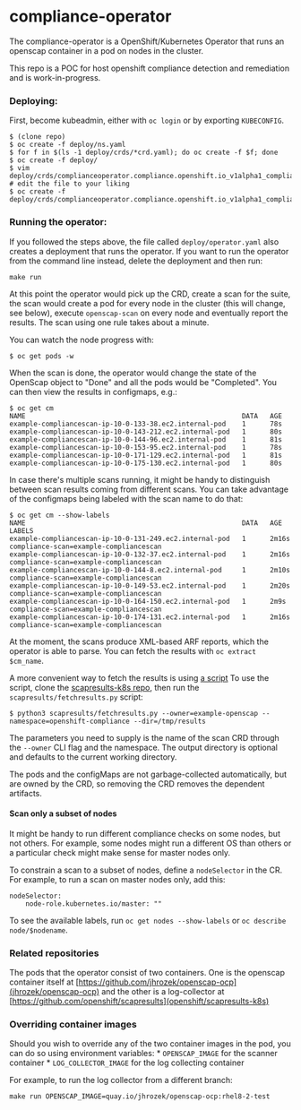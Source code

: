 # compliance-operator

The compliance-operator is a OpenShift/Kubernetes Operator that runs an
openscap container in a pod on nodes in the cluster.

This repo is a POC for host openshift compliance detection and remediation
and is work-in-progress.

### Deploying:
First, become kubeadmin, either with `oc login` or by exporting `KUBECONFIG`.
```
$ (clone repo)
$ oc create -f deploy/ns.yaml
$ for f in $(ls -1 deploy/crds/*crd.yaml); do oc create -f $f; done
$ oc create -f deploy/
$ vim deploy/crds/complianceoperator.compliance.openshift.io_v1alpha1_compliancesuite_cr.yaml
# edit the file to your liking
$ oc create -f deploy/crds/complianceoperator.compliance.openshift.io_v1alpha1_compliancesuite_cr.yaml
```

### Running the operator:
If you followed the steps above, the file called `deploy/operator.yaml`
also creates a deployment that runs the operator. If you want to run
the operator from the command line instead, delete the deployment and then
run:

```
make run
```

At this point the operator would pick up the CRD, create a scan for the
suite, the scan would create a pod for every node in the cluster (this will
change, see below), execute `openscap-scan` on every node and eventually
report the results. The scan using one rule takes about a minute.

You can watch the node progress with:
```
$ oc get pods -w
```

When the scan is done, the operator would change the state of the OpenScap
object to "Done" and all the pods would be "Completed". You can then view
the results in configmaps, e.g.:
```
$ oc get cm
NAME                                                      DATA   AGE
example-compliancescan-ip-10-0-133-38.ec2.internal-pod    1      78s
example-compliancescan-ip-10-0-143-212.ec2.internal-pod   1      80s
example-compliancescan-ip-10-0-144-96.ec2.internal-pod    1      81s
example-compliancescan-ip-10-0-153-95.ec2.internal-pod    1      78s
example-compliancescan-ip-10-0-171-129.ec2.internal-pod   1      81s
example-compliancescan-ip-10-0-175-130.ec2.internal-pod   1      80s
```

In case there's multiple scans running, it might be handy to distinguish
between scan results coming from different scans. You can take advantage
of the configmaps being labeled with the scan name to do that:
```
$ oc get cm --show-labels
NAME                                                      DATA   AGE     LABELS
example-compliancescan-ip-10-0-131-249.ec2.internal-pod   1      2m16s   compliance-scan=example-compliancescan
example-compliancescan-ip-10-0-132-37.ec2.internal-pod    1      2m16s   compliance-scan=example-compliancescan
example-compliancescan-ip-10-0-144-8.ec2.internal-pod     1      2m10s   compliance-scan=example-compliancescan
example-compliancescan-ip-10-0-149-53.ec2.internal-pod    1      2m20s   compliance-scan=example-compliancescan
example-compliancescan-ip-10-0-164-150.ec2.internal-pod   1      2m9s    compliance-scan=example-compliancescan
example-compliancescan-ip-10-0-174-131.ec2.internal-pod   1      2m16s   compliance-scan=example-compliancescan
```

At the moment, the scans produce XML-based ARF reports, which the operator
is able to parse. You can fetch the results with `oc extract $cm_name`.

A more convenient way to fetch the results is using
[a script](https://github.com/jhrozek/scapresults-k8s/blob/master/scapresults/fetchresults.py)
To use the script, clone the [scapresults-k8s repo](jhrozek/scapresults-k8s),
then run the `scapresults/fetchresults.py` script:
```
$ python3 scapresults/fetchresults.py --owner=example-openscap --namespace=openshift-compliance --dir=/tmp/results
```
The parameters you need to supply is the name of the scan CRD through the
`--owner` CLI flag and the namespace. The output directory is optional and
defaults to the current working directory.

The pods and the configMaps are not garbage-collected automatically, but are owned by the CRD,
so removing the CRD removes the dependent artifacts.

#### Scan only a subset of nodes
It might be handy to run different compliance checks
on some nodes, but not others. For example, some nodes might run a different
OS than others or a particular check might make sense for master
nodes only.

To constrain a scan to a subset of nodes, define a `nodeSelector`
in the CR. For example, to run a scan on master nodes only, add this:
```
nodeSelector:
    node-role.kubernetes.io/master: ""
```

To see the available labels, run `oc get nodes --show-labels` or
`oc describe node/$nodename`.

### Related repositories
The pods that the operator consist of two containers. One is the openscap
container itself at [https://github.com/jhrozek/openscap-ocp](jhrozek/openscap-ocp)
and the other is a log-collector at [https://github.com/openshift/scapresults](openshift/scapresults-k8s)

### Overriding container images
Should you wish to override any of the two container images in the pod, you can
do so using environment variables:
    * `OPENSCAP_IMAGE` for the scanner container
    * `LOG_COLLECTOR_IMAGE` for the log collecting container

For example, to run the log collector from a different branch:
```
make run OPENSCAP_IMAGE=quay.io/jhrozek/openscap-ocp:rhel8-2-test
```
